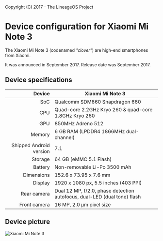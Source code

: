 Copyright (C) 2017 - The LineageOS Project

Device configuration for Xiaomi Mi Note 3
==============

The Xiaomi Mi Note 3 (codenamed _"clover"_) are high-end smartphones from Xiaomi.

It was announced in September 2017. Release date was September 2017.

## Device specifications

|                  Device | Xiaomi Mi Note 3                                                         |
|------------------------:|--------------------------------------------------------------------------|
|                     SoC | Qualcomm SDM660 Snapdragon 660                                           |
|                     CPU | Quad-core 2.2GHz Kryo 260 & quad-core 1.8GHz Kryo 260                    |
|                     GPU | 850MHz Adreno 512                                                        |
|                  Memory | 6 GB RAM (LPDDR4 1866MHz dual-channel)                                   |
| Shipped Android version | 7.1                                                                      |
|                 Storage | 64 GB (eMMC 5.1 Flash)                                                   |
|                 Battery | Non-removable Li-Po 3500 mAh                                             |
|              Dimensions | 152.6 x 73.95 x 7.6 mm                                                   |
|                 Display | 1920 x 1080 px, 5.5 inches (403 PPI)                                     |
|             Rear camera | Dual 12 MP, f/2.0, phase detection autofocus, dual-LED (dual tone) flash |
|            Front camera | 16 MP, 2.0 µm pixel size                                                 |

## Device picture

![Xiaomi Mi Note 3](https://i1.mifile.cn/f/i/17/minote3/specs_black.jpg "Xiaomi Mi Note 3 in black")
